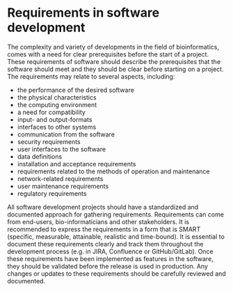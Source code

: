 # Requirements in software development
The complexity and variety of developments in the field of bioinformatics, comes with a need for clear prerequisites before the start of a project. These requirements of software should describe the prerequisites that the software should meet and they should be clear before starting on a project. The requirements may relate to several aspects, including:
- the performance of the desired software
- the physical characteristics
- the computing environment
- a need for compatibility
- input- and output-formats
- interfaces to other systems
- communication from the software
- security requirements
- user interfaces to the software
- data definitions
- installation and acceptance requirements
- requirements related to the methods of operation and maintenance
- network-related requirements
- user maintenance requirements
- regulatory requirements

All software development projects should have a standardized and documented approach for gathering requirements. Requirements can come from end-users, bio-informaticians and other stakeholders. It is recommended to express the requirements in a form that is SMART (specific, measurable, attainable, realistic and time-bound). It is essential to document these requirements clearly and track them throughout the development process (e.g. in JIRA, Confluence or GitHub/GitLab). Once these requirements have been implemented as features in the software, they should be validated before the release is used in production. Any changes or updates to these requirements should be carefully reviewed and documented.

